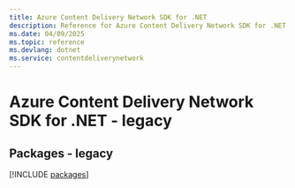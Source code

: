```yaml
---
title: Azure Content Delivery Network SDK for .NET
description: Reference for Azure Content Delivery Network SDK for .NET
ms.date: 04/09/2025
ms.topic: reference
ms.devlang: dotnet
ms.service: contentdeliverynetwork
---
```

# Azure Content Delivery Network SDK for .NET - legacy
## Packages - legacy
[!INCLUDE [packages](content-delivery-network-index.md)]